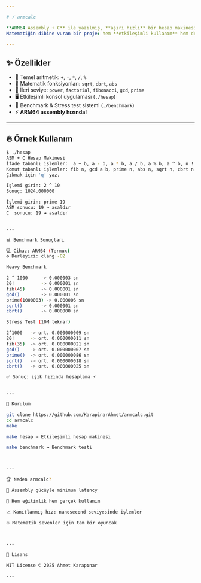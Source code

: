 ```yaml
---

# ⚡️ armcalc

**ARM64 Assembly + C** ile yazılmış, **aşırı hızlı** bir hesap makinesi 🚀  
Matematiğin dibine vuran bir proje: hem **etkileşimli kullanım** hem de **benchmark/stress test** içerir.  

---
```


## ✨ Özellikler

- 🔢 Temel aritmetik: `+`, `-`, `*`, `/`, `%`
- 🧮 Matematik fonksiyonları: `sqrt`, `cbrt`, `abs`
- 🚀 İleri seviye: `power`, `factorial`, `fibonacci`, `gcd`, `prime`
- 🖥 Etkileşimli konsol uygulaması (`./hesap`)
- 🧪 Benchmark & Stress test sistemi (`./benchmark`)
- ⚡️ **ARM64 assembly hızında!**

---

## 🔥 Örnek Kullanım

```bash
$ ./hesap
ASM + C Hesap Makinesi
İfade tabanlı işlemler:  a + b, a - b, a * b, a / b, a % b, a ^ b, n !
Komut tabanlı işlemler: fib n, gcd a b, prime n, abs n, sqrt n, cbrt n
Çıkmak için 'q' yaz.

İşlemi girin: 2 ^ 10
Sonuç: 1024.000000

İşlemi girin: prime 19
ASM sonucu: 19 → asaldır
C  sonucu: 19 → asaldır


---

📊 Benchmark Sonuçları

💻 Cihaz: ARM64 (Termux)
⚙️ Derleyici: clang -O2

Heavy Benchmark

2 ^ 1000     -> 0.000003 sn
20!          -> 0.000001 sn
fib(45)      -> 0.000001 sn
gcd()        -> 0.000001 sn
prime(1000003) -> 0.000006 sn
sqrt()       -> 0.000001 sn
cbrt()       -> 0.000000 sn

Stress Test (10M tekrar)

2^1000   -> ort. 0.000000009 sn
20!      -> ort. 0.000000011 sn
fib(35)  -> ort. 0.000000021 sn
gcd()    -> ort. 0.000000007 sn
prime()  -> ort. 0.000000086 sn
sqrt()   -> ort. 0.000000018 sn
cbrt()   -> ort. 0.000000025 sn

✅ Sonuç: ışık hızında hesaplama ⚡️


---

🔨 Kurulum

git clone https://github.com/KarapinarAhmet/armcalc.git
cd armcalc
make

make hesap → Etkileşimli hesap makinesi

make benchmark → Benchmark testi



---

🏆 Neden armcalc?

🚀 Assembly gücüyle minimum latency

🧮 Hem eğitimlik hem gerçek kullanım

📈 Kanıtlanmış hız: nanosecond seviyesinde işlemler

🔥 Matematik sevenler için tam bir oyuncak



---

📜 Lisans

MIT License © 2025 Ahmet Karapınar

---
